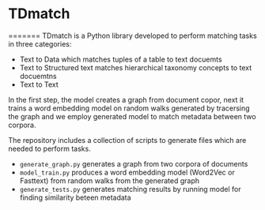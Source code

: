 # TDmatch
=======
TDmatch is a Python library developed to perform matching tasks in three categories:
 * Text to Data which matches tuples of a table to text docuemts
 * Text to Structured text matches hierarchical taxonomy concepts to text docuemtns
 * Text to Text

In the first step, the model creates a graph from document copor, next it trains a word embedding model on  random walks generated by tracersing the graph and we employ generated model to match metadata between two corpora.


The repository includes a collection of scripts to generate files which are needed to perform tasks.
 * `generate_graph.py` generates a graph from two corpora of documents
 * `model_train.py` produces a word embedding model (Word2Vec or Fasttext) from random walks from the generated graph
 * `generate_tests.py` generates matching results by running model for finding similarity beteen metadata 
